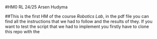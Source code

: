 #HM0 RL 24/25 Arsen Hudyma

##This is the first HM of the course *Robotics Lab*, in the pdf file you can find all the instructions that we had to follow and the results of they. If you want to test the script that we had to implement you firstly have to clone this repo with the
